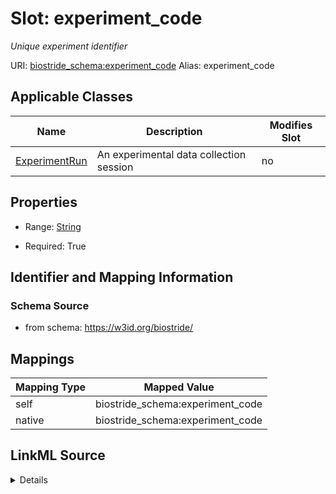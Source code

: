 

# Slot: experiment_code 


_Unique experiment identifier_





URI: [biostride_schema:experiment_code](https://w3id.org/biostride/schema/experiment_code)
Alias: experiment_code

<!-- no inheritance hierarchy -->





## Applicable Classes

| Name | Description | Modifies Slot |
| --- | --- | --- |
| [ExperimentRun](ExperimentRun.md) | An experimental data collection session |  no  |






## Properties

* Range: [String](String.md)

* Required: True




## Identifier and Mapping Information






### Schema Source


* from schema: https://w3id.org/biostride/




## Mappings

| Mapping Type | Mapped Value |
| ---  | ---  |
| self | biostride_schema:experiment_code |
| native | biostride_schema:experiment_code |




## LinkML Source

<details>
```yaml
name: experiment_code
description: Unique experiment identifier
from_schema: https://w3id.org/biostride/
rank: 1000
alias: experiment_code
owner: ExperimentRun
domain_of:
- ExperimentRun
range: string
required: true

```
</details>
